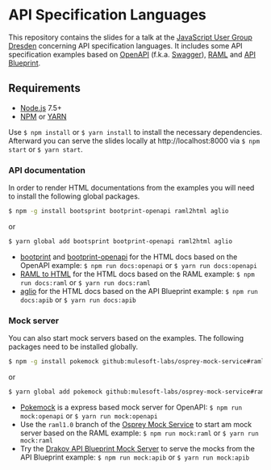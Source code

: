 # API Specification Languages

This repository contains the slides for a talk at the [JavaScript User Group Dresden](//dresdenjs.io/) concerning API
specification languages. It includes some API specification examples based on [OpenAPI](//openapis.org/) (f.k.a.
[Swagger](//swagger.io/)), [RAML](//raml.org/) and [API Blueprint](//apiblueprint.org/).

## Requirements

* [Node.js](//nodejs.org/) 7.5+
* [NPM](//nodejs.org/) or [YARN](//yarnpkg.com/)

Use `$ npm install` or `$ yarn install` to install the necessary dependencies. Afterward you can serve the slides
locally at http://localhost:8000 via `$ npm start` or `$ yarn start`.

### API documentation

In order to render HTML documentations from the examples you will need to install the following global packages.

```bash
$ npm -g install bootsprint bootprint-openapi raml2html aglio
```

or

```bash
$ yarn global add bootsprint bootprint-openapi raml2html aglio
```

- [bootprint](//github.com/bootprint/bootprint) and [bootprint-openapi](//github.com/bootprint/bootprint-openapi) for
  the HTML docs based on the OpenAPI example: `$ npm run docs:openapi` or `$ yarn run docs:openapi`
- [RAML to HTML](//github.com/raml2html/raml2html) for the HTML docs based on the RAML example: `$ npm run docs:raml` or
  `$ yarn run docs:raml`
- [aglio](//github.com/danielgtaylor/aglio) for the HTML docs based on the API Blueprint example: `$ npm run docs:apib`
  or `$ yarn run docs:apib`

### Mock server

You can also start mock servers based on the examples. The following packages need to be installed globally.

```bash
$ npm -g install pokemock github:mulesoft-labs/osprey-mock-service#raml1.0 drakov
```

or

```bash
$ yarn global add pokemock github:mulesoft-labs/osprey-mock-service#raml1.0 drakov
```

- [Pokemock](//github.com/mobilcom-debitel/pokemock) is a express based mock server for OpenAPI:
  `$ npm run mock:openapi` or `$ yarn run mock:openapi`
- Use the `raml1.0` branch of the [Osprey Mock Service](//github.com/mulesoft-labs/osprey-mock-service/tree/raml1.0) to
  start am mock server based on the RAML example: `$ npm run mock:raml` or `$ yarn run mock:raml`
- Try the [Drakov API Blueprint Mock Server](//github.com/Aconex/drakov) to serve the mocks from the API Blueprint
  example: `$ npm run mock:apib` or `$ yarn run mock:apib`
